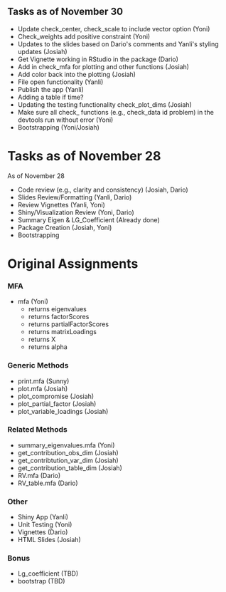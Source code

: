 ## Tasks as of November 30

* Update check_center, check_scale to include vector option (Yoni)
* Check_weights add positive constraint (Yoni)
* Updates to the slides based on Dario's comments and Yanli's styling updates (Josiah)
* Get Vignette working in RStudio in the package (Dario)
* Add in check_mfa for plotting and other functions (Josiah)
* Add color back into the plotting (Josiah)
* File open functionality (Yanli)
* Publish the app (Yanli)
* Adding a table if time? 
* Updating the testing functionality check_plot_dims (Josiah)
* Make sure all check_ functions (e.g., check_data id problem) in the devtools run without error (Yoni)
* Bootstrapping (Yoni/Josiah)



# Tasks as of November 28

As of November 28

- Code review (e.g., clarity and consistency) (Josiah, Dario)
- Slides Review/Formatting (Yanli, Dario)
- Review Vignettes (Yanli, Yoni)
- Shiny/Visualization Review (Yoni, Dario)
- Summary Eigen & LG_Coefficient (Already done)
- Package Creation (Josiah, Yoni)
- Bootstrapping



# Original Assignments

### MFA

* mfa (Yoni)
  * returns eigenvalues
  * returns factorScores
  * returns partialFactorScores
  * returns matrixLoadings
  * returns X 
  * returns alpha

### Generic Methods

* print.mfa (Sunny)
* plot.mfa (Josiah)
* plot_compromise (Josiah)
* plot_partial_factor (Josiah)
* plot_variable_loadings (Josiah)

### Related Methods

* summary_eigenvalues.mfa (Yoni)
* get_contribution_obs_dim (Josiah)
* get_contribtution_var_dim (Josiah)
* get_contribution_table_dim (Josiah)
* RV.mfa (Dario)
* RV_table.mfa (Dario)

### Other 

* Shiny App (Yanli)
* Unit Testing (Yoni)
* Vignettes (Dario)
* HTML Slides (Josiah)



### Bonus

* Lg_coefficient (TBD)
* bootstrap (TBD)
